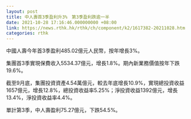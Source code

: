 ```yaml
---
layout: post
title: 中人壽首3季盈利升3%　第3季盈利跌逾一半
date: 2021-10-28 17:16:46.000000000 +08:00
link: https://news.rthk.hk/rthk/ch/component/k2/1617382-20211028.htm
categories: rthk
---
```


中國人壽今年首3季盈利485.02億元人民幣，按年增長3%。

集團首3季實現保費收入5534.37億元，增長1.8%。期內新業務價值按年下跌19.6%。

截至9月底，集團投資資產4.54萬億元，較去年底增長10.9%，實現總投資收益1657億元，增長12.8%，總投資收益率5.25%；淨投資收益1392億元，增長13.4%，淨投資收益率4.4%。

單計第3季，中人壽盈利75.27億元，下跌54.5%。
